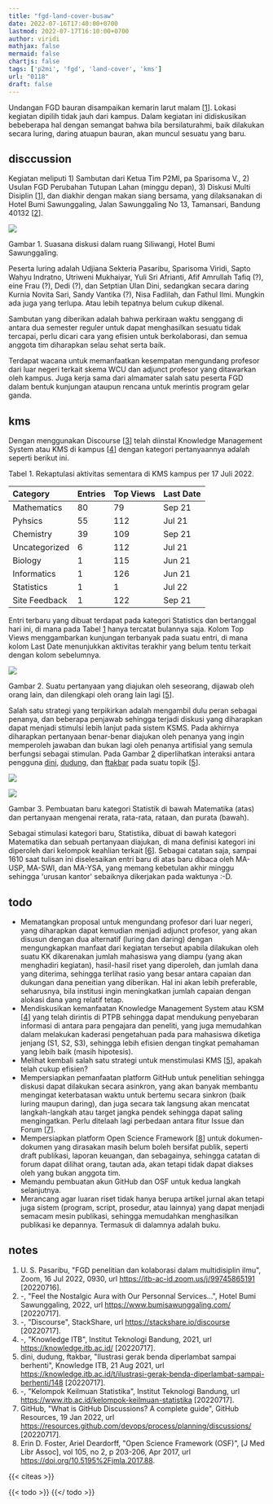 ```yaml
---
title: "fgd-land-cover-busaw"
date: 2022-07-16T17:40:00+0700
lastmod: 2022-07-17T16:10:00+0700
author: viridi
mathjax: false
mermaid: false
chartjs: false
tags: ['p2mi', 'fgd', 'land-cover', 'kms']
url: "0118"
draft: false
---
```

Undangan FGD bauran disampaikan kemarin larut malam [[1](#r01)]. Lokasi kegiatan dipilih tidak jauh dari kampus. Dalam kegiatan ini didiskusikan bebeberapa hal dengan semangat bahwa bila bersilaturahmi, baik dilakukan secara luring, daring atuapun bauran, akan muncul sesuatu yang baru.


## disccussion
Kegiatan meliputi 1) Sambutan dari Ketua Tim P2MI, pa Sparisoma V., 2) Usulan FGD Perubahan Tutupan Lahan (minggu depan), 3) Diskusi Multi Disiplin [[1](#r01)], dan diakhir dengan makan siang bersama, yang dilaksanakan di Hotel Bumi Sawunggaling, Jalan Sawunggaling No 13, Tamansari, Bandung 40132 [[2](#r02)].

![](https://live.staticflickr.com/65535/52219182206_6fc48a5e99_z.jpg)

Gambar <a name='fig1'>1</a>. Suasana diskusi dalam ruang Siliwangi, Hotel Bumi Sawunggaling.

Peserta luring adalah Udjiana Sekteria Pasaribu, Sparisoma Viridi, Sapto Wahyu Indratno, Utriweni Mukhaiyar, Yuli Sri Afrianti, Afif Amrullah Tafiq (?), eine Frau (?), Dedi (?), dan Setptian Ulan Dini, sedangkan secara daring Kurnia Novita Sari, Sandy Vantika (?), Nisa Fadlilah, dan Fathul Ilmi. Mungkin ada juga yang terlupa. Atau lebih tepatnya belum cukup dikenal.

Sambutan yang diberikan adalah bahwa perkiraan waktu senggang di antara dua semester reguler untuk dapat menghasilkan sesuatu tidak tercapai, perlu dicari cara yang efisien untuk berkolaborasi, dan semua anggota tim diharapkan selau sehat serta baik.

Terdapat wacana untuk memanfaatkan kesempatan mengundang profesor dari luar negeri terkait skema WCU dan adjunct profesor yang ditawarkan oleh kampus. Juga kerja sama dari almamater salah satu peserta FGD dalam bentuk kunjungan ataupun rencana untuk merintis program gelar ganda.


## kms
Dengan menggunakan Discourse [[3](#r03)] telah diinstal Knowledge Management System atau KMS di kampus [[4](#r04)] dengan kategori pertanyaannya adalah seperti berikut ini.

Tabel <a name='tab1'>1</a>. Rekaptulasi aktivitas sementara di KMS kampus per 17 Juli 2022.

Category | Entries | Top Views | Last Date
:- | :- | :- | :-
Mathematics   | 80 |  79 | Sep 21
Pyhsics       | 55 | 112 | Jul 21 
Chemistry     | 39 | 109 | Sep 21
Uncategorized |  6 | 112 | Jul 21
Biology       |  1 | 115 | Jun 21
Informatics   |  1 | 126 | Jun 21
Statistics    |  1 |   1 | Jul 22
Site Feedback |  1 | 122 | Sep 21

Entri terbaru yang dibuat terdapat pada kategori Statistics dan bertanggal hari ini, di mana pada Tabel [1](#tab1) hanya tercatat bulannya saja. Kolom Top Views menggambarkan kunjungan terbanyak pada suatu entri, di mana kolom Last Date menunjukkan aktivitas terakhir yang belum tentu terkait dengan kolom sebelumnya.

![](/bugx/img/kms/kms-itb-strategy-1.png)

Gambar <a name='fig2'>2</a>. Suatu pertanyaan yang diajukan oleh seseorang, dijawab oleh orang lain, dan dilengkapi oleh orang lain lagi [[5](#r05)].

Salah satu strategi yang terpikirkan adalah mengambil dulu peran sebagai penanya, dan beberapa penjawab sehingga terjadi diskusi yang diharapkan dapat menjadi stimulsi lebih lanjut pada sistem KSMS. Pada akhirnya diharapkan pertanyaan benar-benar diajukan oleh penanya yang ingin memperoleh jawaban dan bukan lagi oleh penanya artifisial yang semula berfungsi sebagai stimulan. Pada Gambar [2](#fig2) diperlihatkan interaksi antara pengguna [dini](https://knowledge.itb.ac.id/u/dini), [dudung](https://knowledge.itb.ac.id/u/dudung), dan [ftakbar](https://knowledge.itb.ac.id/u/ftakbar) pada suatu topik [[5](#r05)].


![](/bugx/img/kms/kms-itb-category-statistics.jpg)

![](/bugx/img/kms/kms-itb-statistics-question.jpg)

Gambar <a name='fig3'>3</a>. Pembuatan baru kategori Statistik di bawah Matematika (atas) dan pertanyaan mengenai rerata, rata-rata, rataan, dan purata (bawah).

Sebagai stimulasi kategori baru, Statistika, dibuat di bawah kategori Matematika dan sebuah pertanyaan diajukan, di mana definisi kategori ini diperoleh dari kelompok keahlian terkait [[6](#r06)]. Sebagai catatan saja, sampai 1610 saat tulisan ini diselesaikan entri baru di atas baru dibaca oleh MA-USP, MA-SWI, dan MA-YSA, yang memang kebetulan akhir minggu sehingga 'urusan kantor' sebaiknya dikerjakan pada waktunya :-D.


## todo
+ Mematangkan proposal untuk mengundang profesor dari luar negeri, yang diharapkan dapat kemudian menjadi adjunct profesor, yang akan disusun dengan dua alternatif (luring dan daring) dengan mengungkapkan manfaat dari kegiatan tersebut apabila dilakukan oleh suatu KK dikarenakan jumlah mahasiswa yang diampu (yang akan menghadiri kegiatan), hasil-hasil riset yang diperoleh, dan jumlah dana yang diterima, sehingga terlihat rasio yang besar antara capaian dan dukungan dana peneitian yang diberikan. Hal ini akan lebih preferable, seharusnya, bila institusi ingin meningkatkan jumlah capaian dengan alokasi dana yang relatif tetap.
+ Mendiskusikan kemanfaatan Knowledge Management System atau KSM [[4](#r04)] yang telah dirintis di PTPB sehingga dapat mendukung penyebaran informasi di antara para pengajara dan peneliti, yang juga memudahkan dalam melakukan kaderasi pengetahuan pada para mahasiswa diketiga jenjang (S1, S2, S3), sehingga lebih efisien dengan tingkat pemahaman yang lebih baik (masih hipotesis).
+ Melihat kembali salah satu strategi untuk menstimulasi KMS [[5](#r05)], apakah telah cukup efisien?
+ Mempersiapkan pemanfaatan platform GitHub untuk penelitian sehingga diskusi dapat dilakukan secara asinkron, yang akan banyak membantu mengingat keterbatasan waktu untuk bertemu secara sinkron (baik luring maupun daring), dan juga secara tak langsung akan mencatat langkah-langkah atau target jangka pendek sehingga dapat saling mengingatkan. Perlu ditelaah lagi perbedaan antara fitur Issue dan Forum [[7](#r07)].
+ Mempersiapkan platform Open Science Framework [[8](#r08)] untuk dokumen-dokumen yang dirasakan masih belum boleh bersifat publik, seperti draft publikasi, laporan keuangan, dan sebagainya, sehingga catatan di forum dapat dilihat orang, tautan ada, akan tetapi tidak dapat diakses oleh yang bukan anggota tim.
+ Memandu pembuatan akun GitHub dan OSF untuk kedua langkah selanjutnya.
+ Merancang agar luaran riset tidak hanya berupa artikel jurnal akan tetapi juga sistem (program, script, prosedur, atau lainnya) yang dapat menjadi semacam mesin publikasi, sehingga memudahkan menghasilkan publikasi ke depannya. Termasuk di dalamnya adalah buku.


## notes
1. <a name='r01'></a>U. S. Pasaribu, "FGD penelitian dan kolaborasi dalam multidisiplin ilmu", Zoom, 16 Jul 2022, 0930, url <https://itb-ac-id.zoom.us/j/99745865191> [20220716].
2. <a name='r02'></a>-, "Feel the Nostalgic Aura with Our Personnal Services...", Hotel Bumi Sawunggaling, 2022, url <https://www.bumisawunggaling.com/> [20220717].
3. <a name='r03'></a>-, "Discourse", StackShare, url <https://stackshare.io/discourse> [20220717].
4. <a name='r04'></a>-, "Knowledge ITB", Institut Teknologi Bandung, 2021, url <https://knowledge.itb.ac.id/> [20220717].
5. <a name='r05'></a>dini, dudung, ftakbar, "Ilustrasi gerak benda diperlambat sampai berhenti", Knowledge ITB, 21 Aug 2021, url <https://knowledge.itb.ac.id/t/ilustrasi-gerak-benda-diperlambat-sampai-berhenti/148> [20220717].
6. <a name='r06'></a>-, "Kelompok Keilmuan Statistika", Institut Teknologi Bandung, url <https://www.itb.ac.id/kelompok-keilmuan-statistika> [20220717].
7. <a name='r07'></a>GitHub, "What is GitHub Discussions? A complete guide", GitHub Resources, 19 Jan 2022, url <https://resources.github.com/devops/process/planning/discussions/> [20220717].
7. <a name='r07'></a>Erin D. Foster, Ariel Deardorff, "Open Science Framework (OSF)", [J Med Libr Assoc], vol 105, no 2, p 203-206, Apr 2017, url <https://doi.org/10.5195%2Fjmla.2017.88>.

{{< citeas >}}

{{< todo >}}
{{</ todo >}}